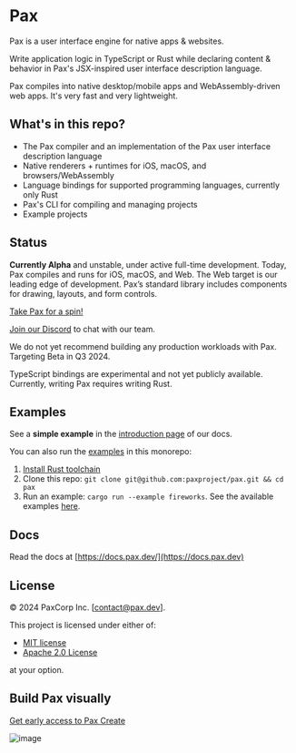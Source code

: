 # Pax  

Pax is a user interface engine for native apps & websites.

Write application logic in TypeScript or Rust while declaring content & behavior in Pax's JSX-inspired user interface description language.

Pax compiles into native desktop/mobile apps and WebAssembly-driven web apps. It's very fast and very lightweight.

## What's in this repo?
 - The Pax compiler and an implementation of the Pax user interface description language
 - Native renderers + runtimes for iOS, macOS, and browsers/WebAssembly
 - Language bindings for supported programming languages, currently only Rust
 - Pax's CLI for compiling and managing projects 
 - Example projects

## Status

**Currently Alpha** and unstable, under active full-time development.  Today, Pax compiles and runs for iOS, macOS, and Web.  The Web target is our leading edge of development.  Pax’s standard library includes components for drawing, layouts, and form controls.

[Take Pax for a spin!](https://docs.pax.dev/start-creating-a-project.html)

[Join our Discord](https://discord.com/invite/Eq8KWAUc6b) to chat with our team.  

We do not yet recommend building any production workloads with Pax. Targeting Beta in Q3 2024.

TypeScript bindings are experimental and not yet publicly available.  Currently, writing Pax requires writing Rust.

## Examples

See a **simple example** in the [introduction page](https://docs.pax.dev/) of our docs.

You can also run the [examples](https://github.com/paxproject/pax/tree/master/examples/src) in this monorepo:

1. [Install Rust toolchain](https://www.rust-lang.org/tools/install)
2. Clone this repo: `git clone git@github.com:paxproject/pax.git && cd pax`
3. Run an example: `cargo run --example fireworks`.  See the available examples [here](https://github.com/paxproject/pax/tree/master/examples/src).


## Docs

Read the docs at [https://docs.pax.dev/](https://docs.pax.dev)

## License

© 2024 PaxCorp Inc.  [contact@pax.dev].

This project is licensed under either of:
- [MIT license](LICENSE-MIT)
- [Apache 2.0 License](LICENSE-APACHE)

at your option.

## Build Pax visually

[Get early access to Pax Create](https://airtable.com/appCUQtUS9g4kuQZL/pagcoNLd0e8amZB0D/form)

![image](https://github.com/paxengine/pax/assets/2100885/972fd339-868d-4718-8e07-aabc26d6945c)



